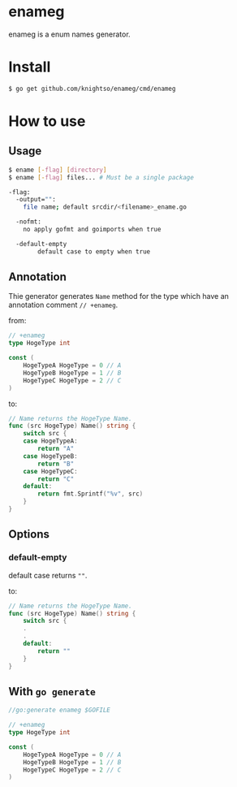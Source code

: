 enameg
======

enameg is a enum names generator.

# Install

```sh
$ go get github.com/knightso/enameg/cmd/enameg
```

# How to use

## Usage

```sh
$ ename [-flag] [directory]
$ ename [-flag] files... # Must be a single package

-flag:
  -output="":
    file name; default srcdir/<filename>_ename.go

  -nofmt:
    no apply gofmt and goimports when true

  -default-empty
        default case to empty when true
```

## Annotation

Thie generator generates `Name` method for the type which have an annotation comment `// +enameg`.

from:

```go
// +enameg
type HogeType int

const (
	HogeTypeA HogeType = 0 // A
	HogeTypeB HogeType = 1 // B
	HogeTypeC HogeType = 2 // C
)
```

to:

```go
// Name returns the HogeType Name.
func (src HogeType) Name() string {
	switch src {
	case HogeTypeA:
		return "A"
	case HogeTypeB:
		return "B"
	case HogeTypeC:
		return "C"
	default:
		return fmt.Sprintf("%v", src)
	}
}
```

## Options

### default-empty

default case returns `""`.

to:

```go
// Name returns the HogeType Name.
func (src HogeType) Name() string {
	switch src {
	.
	.
	default:
		return ""
	}
}
```

## With `go generate`

```go
//go:generate enameg $GOFILE

// +enameg
type HogeType int

const (
	HogeTypeA HogeType = 0 // A
	HogeTypeB HogeType = 1 // B
	HogeTypeC HogeType = 2 // C
)
```


